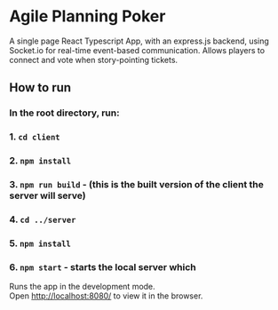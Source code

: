 # Agile Planning Poker

A single page React Typescript App, with an express.js backend, using Socket.io for real-time event-based communication. Allows players to connect and vote when story-pointing tickets.

## How to run

### In the root directory, run:
### 1. `cd client`
### 2. `npm install`
### 3. `npm run build` - (this is the built version of the client the server will serve)

### 4. `cd ../server`
### 5. `npm install`
### 6. `npm start` - starts the local server which 

Runs the app in the development mode.\
Open [http://localhost:8080/](http://localhost:8080/) to view it in the browser.


